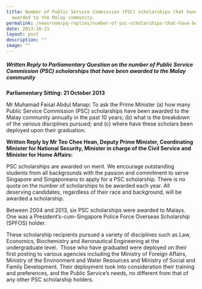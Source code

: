 ```yaml
---
title: Number of Public Service Commission (PSC) scholarships that have been
  awarded to the Malay community
permalink: /newsroom/pq-replies/number-of-psc-scholarships-that-have-been-awarded-to-the-malay-community/
date: 2013-10-21
layout: post
description: ""
image: ""
---
```

##### Written Reply to Parliamentary Question on the number of Public Service Commission (PSC) scholarships that have been awarded to the Malay community

**Parliamentary Sitting: 21 October 2013**

Mr Muhamad Faisal Abdul Manap: To ask the Prime Minister (a) how many Public Service Commission (PSC) scholarships have been awarded to the Malay community annually in the past 10 years; (b) what is the breakdown of the various disciplines pursued; and (c) where have these scholars been deployed upon their graduation.  

**Written Reply by Mr Teo Chee Hean, Deputy Prime Minister, Coordinating Minister for National Security, Minister in charge of the Civil Service and Minister for Home Affairs:**

PSC scholarships are awarded on merit. We encourage outstanding students from all backgrounds with the passion and commitment to serve Singapore and Singaporeans to apply for a PSC scholarship. There is no quota on the number of scholarships to be awarded each year. All deserving candidates, regardless of their race and background, will be awarded a scholarship.

Between 2004 and 2013, six PSC scholarships were awarded to Malays. One was a President’s-cum-Singapore Police Force Overseas Scholarship (SPFOS) holder.

These scholarship recipients pursued a variety of disciplines such as Law, Economics, Biochemistry and Aeronautical Engineering at the undergraduate level.  Those who have graduated were deployed on their first posting to various agencies including the Ministry of Foreign Affairs, Ministry of the Environment and Water Resources and Ministry of Social and Family Development. Their deployment took into consideration their training and preferences, and the Public Service’s needs, no different from that of any other PSC scholarship holders.